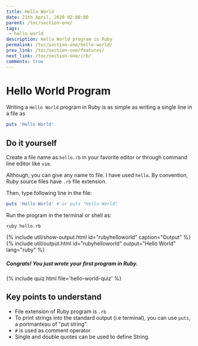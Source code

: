 ```yaml
---
title: Hello World
date: 21th April, 2020 02:00:00
parent: /toc/section-one/
tags:
 - hello world
description: Hello World program in Ruby
permalink: /toc/section-one/hello-world/
prev_link: /toc/section-one/features/
next_link: /toc/section-one/irb/
comments: true
---
```


# Hello World Program

Writing a `Hello World` program in Ruby is as simple as writing a single line in
a file as

```ruby
puts 'Hello World'
```

## Do it yourself

Create a file name as `hello.rb` in your favorite editor or through command line editor like `vim`.

Although, you can give any name to file. I have used `hello`.
By convention, Ruby source files have `.rb` file extension.

Then, type following line in the file:

```ruby
puts 'Hello World' # or puts "Hello World"
```

Run the program in the terminal or shell as:

```shell
ruby hello.rb
```

{% include util/show-output.html id="rubyhelloworld" caption="Output" %}
{% include util/output.html id="rubyhelloworld" output="Hello World" lang="ruby" %}

##### Congrats! You just wrote your first program in Ruby.

{% include quiz.html file='hello-world-quiz' %}

## Key points to understand

- File extension of Ruby program is `.rb`
- To print strings into the standard output (i.e terminal), you can use `puts`,
  a portmanteau of "put string".
- `#` is used as comment operator
- Single and double quotes can be used to define String.

